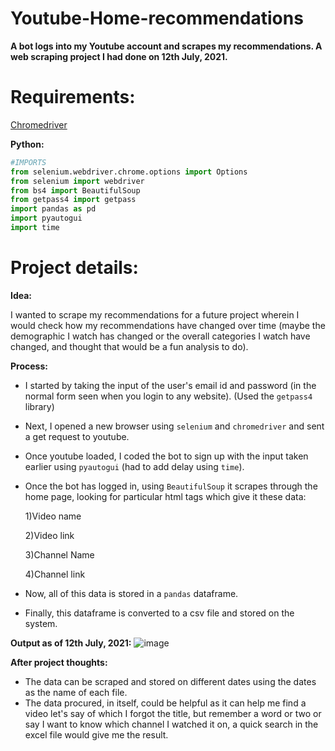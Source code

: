 # Youtube-Home-recommendations
**A bot logs into my Youtube account and scrapes my recommendations. A web scraping project I had done on 12th July, 2021.**

# Requirements:
[Chromedriver](https://chromedriver.chromium.org/)

**Python:**
```python
#IMPORTS
from selenium.webdriver.chrome.options import Options
from selenium import webdriver
from bs4 import BeautifulSoup
from getpass4 import getpass
import pandas as pd
import pyautogui
import time
```

# Project details:

**Idea:**

I wanted to scrape my recommendations for a future project wherein I would check how my recommendations have changed over time (maybe the demographic I watch has changed or the overall categories I watch have changed, and thought that would be a fun analysis to do).


**Process:** 
- I started by taking the input of the user's email id and password (in the normal form seen when you login to any website). (Used the `getpass4` library)
- Next, I opened a new browser using `selenium` and `chromedriver` and sent a get request to youtube.
- Once youtube loaded, I coded the bot to sign up with the input taken earlier using `pyautogui` (had to add delay using `time`).
- Once the bot has logged in, using `BeautifulSoup` it scrapes through the home page, looking for particular html tags which give it these data:
  
  
  1)Video name 
  
  
  2)Video link


  3)Channel Name
  
  
  4)Channel link
- Now, all of this data is stored in a `pandas` dataframe.
- Finally, this dataframe is converted to a csv file and stored on the system. 


**Output as of 12th July, 2021:**
![image](https://user-images.githubusercontent.com/84278440/132457546-e91c2d5d-a1a7-4c5e-b779-f606717c1c9c.png)


**After project thoughts:**
- The data can be scraped and stored on different dates using the dates as the name of each file.
- The data procured, in itself, could be helpful as it can help me find a video let's say of which I forgot the title, but remember a word or two or say I want to know which channel I watched it on, a quick search in the excel file would give me the result. 
